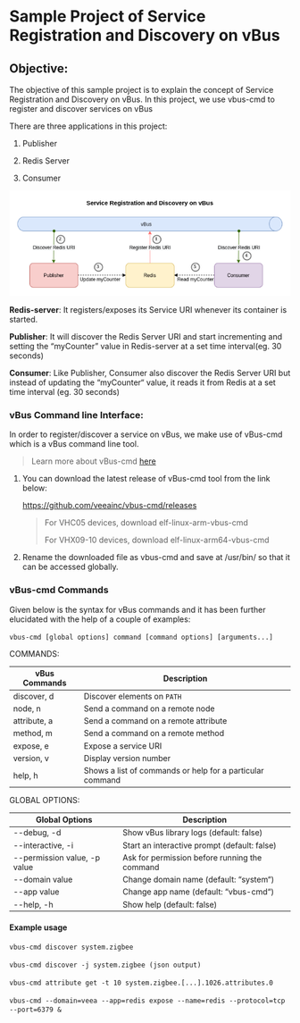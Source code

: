 Sample Project of Service Registration and Discovery on vBus
=========================================================

## Objective:

The objective of this sample project is to explain the concept of Service Registration and Discovery on vBus. In this project, we use vbus-cmd to register and discover services on vBus

There are three applications in this project:

1. Publisher

2. Redis Server

3. Consumer


![](.//media/image1.png)

**Redis-server**: It registers/exposes its Service URI whenever its container is started. 

**Publisher**: It will discover the Redis Server URI and start incrementing and setting the “myCounter” value in Redis-server at a set time interval(eg. 30 seconds)

**Consumer**: Like Publisher, Consumer also discover the Redis Server URI but instead of updating the “myCounter“ value, it reads it from Redis at a set time interval (eg. 30 seconds)

### vBus Command line Interface:
In order to register/discover a service on vBus, we make use of vBus-cmd which is a vBus command line tool.
>Learn more about vBus-cmd [here](https://github.com/veeainc/vbus-cmd)
1. You can download the latest release of vBus-cmd tool from the link below: 

    https://github.com/veeainc/vbus-cmd/releases

    >For VHC05 devices, download elf-linux-arm-vbus-cmd
    > 
    >For VHX09-10 devices, download elf-linux-arm64-vbus-cmd


2. Rename the downloaded file as vbus-cmd and save at /usr/bin/ so that it can be accessed globally.

### vBus-cmd Commands
Given below is the syntax for vBus commands and it has been further elucidated with the help of a couple of examples:


```vbus-cmd [global options] command [command options] [arguments...]```


COMMANDS:

| vBus Commands | Description                                               |
|---------------|-----------------------------------------------------------|
| discover, d   | Discover elements on `PATH`                               |
| node, n       | Send a command on a remote node                           |
| attribute, a  | Send a command on a remote attribute                      |
| method, m     | Send a command on a remote method                         |
| expose, e     | Expose a service URI                                      |
| version, v    | Display version number                                    |
| help, h       | Shows a list of commands or help for a particular command |

GLOBAL OPTIONS:

| Global Options               | Description                                   |
|------------------------------|-----------------------------------------------|
| --debug, -d                  | Show vBus library logs (default: false)       |
| --interactive, -i            | Start an interactive prompt (default: false)  |
| --permission value, -p value | Ask for permission before running the command |
| --domain value               | Change domain name (default: “system“)        |
| --app value                  | Change app name (default: “vbus-cmd“)         |
| --help, -h                   | Show help (default: false)                    |

#### Example usage

```
vbus-cmd discover system.zigbee

vbus-cmd discover -j system.zigbee (json output)

vbus-cmd attribute get -t 10 system.zigbee.[...].1026.attributes.0

vbus-cmd --domain=veea --app=redis expose --name=redis --protocol=tcp --port=6379 &
```
